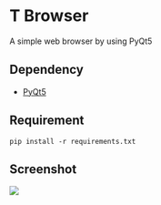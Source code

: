 # T Browser

A simple web browser by using PyQt5

## Dependency
- [PyQt5](https://pypi.org/project/PyQt5/)

## Requirement

`pip install -r requirements.txt`

## Screenshot
![](https://i.postimg.cc/y8QbSbJF/Screenshot-18.png)
